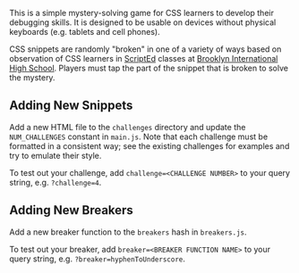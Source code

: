 This is a simple mystery-solving game for CSS learners to develop
their debugging skills. It is designed to be usable on devices without
physical keyboards (e.g. tablets and cell phones).

CSS snippets are randomly "broken" in one of a variety of ways based on
observation of CSS learners in [ScriptEd][] classes
at [Brooklyn International High School][bihs]. Players must tap the part
of the snippet that is broken to solve the mystery.

## Adding New Snippets

Add a new HTML file to the `challenges` directory and update the
`NUM_CHALLENGES` constant in `main.js`. Note that each challenge must
be formatted in a consistent way; see the existing challenges for
examples and try to emulate their style.

To test out your challenge, add `challenge=<CHALLENGE NUMBER>` to
your query string, e.g. `?challenge=4`.

## Adding New Breakers

Add a new breaker function to the `breakers` hash in `breakers.js`.

To test out your breaker, add `breaker=<BREAKER FUNCTION NAME>` to
your query string, e.g. `?breaker=hyphenToUnderscore`.

[ScriptEd]: http://scripted.org/
[bihs]: http://www.mybihs.org/
